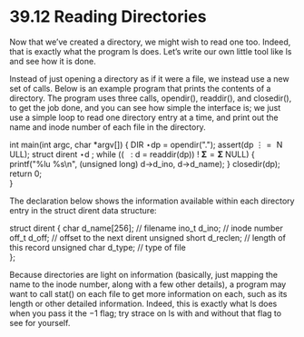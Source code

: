 # 39.12 Reading Directories  

Now that we’ve created a directory, we might wish to read one too. Indeed, that is exactly what the program ls does. Let’s write our own little tool like ls and see how it is done.  

Instead of just opening a directory as if it were a file, we instead use a new set of calls. Below is an example program that prints the contents of a directory. The program uses three calls, opendir(), readdir(), and closedir(), to get the job done, and you can see how simple the interface is; we just use a simple loop to read one directory entry at a time, and print out the name and inode number of each file in the directory.  

int main(int argc, char \*argv[]) { DIR $\star \mathrm { d } \mathrm { p } \ =$ opendir("."); assert(dp $\vdots = \mathrm { ~ N ~ }$ ULL); struct dirent $\star \mathrm { d }$ ; while (( ${ \mathrm { ~ \ : ~ d ~ } } =$ readdir(dp)) ! $\mathbf { \Sigma } = \mathbf { \Sigma }$ NULL) { printf("%lu %s\n", (unsigned long) d->d_ino, d->d_name); } closedir(dp); return 0;   
}  

The declaration below shows the information available within each directory entry in the struct dirent data structure:  

struct dirent { char d_name[256]; // filename ino_t d_ino; // inode number off_t d_off; // offset to the next dirent unsigned short d_reclen; // length of this record unsigned char d_type; // type of file   
};  

Because directories are light on information (basically, just mapping the name to the inode number, along with a few other details), a program may want to call stat() on each file to get more information on each, such as its length or other detailed information. Indeed, this is exactly what ls does when you pass it the $- 1$ flag; try strace on ls with and without that flag to see for yourself.  

